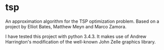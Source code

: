 # tsp

An approximation algorithm for the TSP optimization problem. Based on a project by Elliot Bates, Matthew Meyn and Marco Zamora.

I have tested this project with python 3.4.3. It makes use of Andrew Harrington's modification of the well-known John Zelle graphics library.

